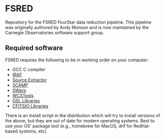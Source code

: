 # FSRED
Repository for the FSRED FourStar data reduction pipeline. This pipeline was
originally authored by Andy Monson and is now maintained by the Carnegie
Observatories software support group.

## Required software

FSRED requires the following to be in working order on your computer:

 - GCC C compiler
 - [IRAF](https://iraf-community.github.io/)
 - [Source Extractor](https://www.astromatic.net/software/sextractor/)
 - [SCAMP](https://www.astromatic.net/software/scamp/)
 - [SWarp](https://www.astromatic.net/software/swarp/)
 - [WCSTools](http://tdc-www.harvard.edu/wcstools/)
 - [GSL Libraries](https://www.gnu.org/software/gsl/)
 - [CFITSIO Libraries](https://heasarc.gsfc.nasa.gov/fitsio/)

There is an install script in the distribution which will try to install
versions of the above, but they are out of date for modern operating 
systems. Best to use your OS' package tool (e.g., homebrew for MacOS, 
dnf for RedHat-based systems, etc).
